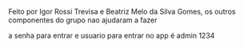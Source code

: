 Feito por Igor Rossi Trevisa e Beatriz Melo da Silva Gomes, os outros componentes do grupo nao ajudaram a fazer

a senha para entrar e usuario para entrar no app é 
admin
1234
